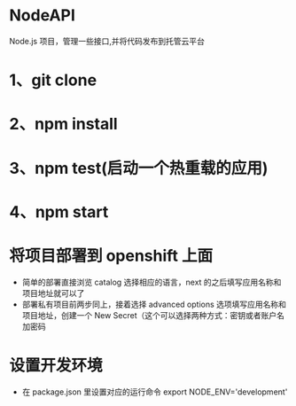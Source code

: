 # NodeAPI

Node.js 项目，管理一些接口,并将代码发布到托管云平台

# 1、git clone

# 2、npm install

# 3、npm test(启动一个热重载的应用)

# 4、npm start

# 将项目部署到 openshift 上面

- 简单的部署直接浏览 catalog 选择相应的语言，next 的之后填写应用名称和项目地址就可以了
- 部署私有项目前两步同上，接着选择 advanced options 选项填写应用名称和项目地址，创建一个 New Secret（这个可以选择两种方式：密钥或者账户名加密码

# 设置开发环境

- 在 package.json 里设置对应的运行命令 export NODE_ENV='development'
